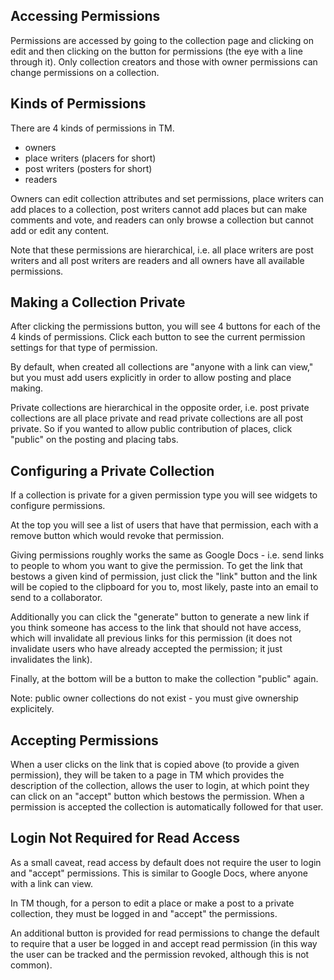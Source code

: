 ## Accessing Permissions

Permissions are accessed by going to the collection page and clicking on edit and then clicking on the button for permissions (the eye with a line through it).  Only collection creators and those with owner permissions can change permissions on a collection.

## Kinds of Permissions

There are 4 kinds of permissions in TM.

* owners
* place writers (placers for short)
* post writers (posters for short)
* readers

Owners can edit collection attributes and set permissions, place writers can add places to a collection, post writers cannot add places but can make comments and vote, and readers can only browse a collection but cannot add or edit any content.

Note that these permissions are hierarchical, i.e. all place writers are post writers and all post writers are readers and all owners have all available permissions.

## Making a Collection Private

After clicking the permissions button, you will see 4 buttons for each of the 4 kinds of permissions.  Click each button to see the current permission settings for that type of permission.

By default, when created all collections are "anyone with a link can view," but you must add users explicitly in order to allow posting and place making.

Private collections are hierarchical in the opposite order, i.e. post private collections are all place private and read private collections are all post private.  So if you wanted to allow public contribution of places, click "public" on the posting and placing tabs.

## Configuring a Private Collection

If a collection is private for a given permission type you will see widgets to configure permissions.

At the top you will see a list of users that have that permission, each with a remove button which would revoke that permission.

Giving permissions roughly works the same as Google Docs - i.e. send links to people to whom you want to give the permission.  To get the link that bestows a given kind of permission, just click the "link" button and the link will be copied to the clipboard for you to, most likely, paste into an email to send to a collaborator.  

Additionally you can click the "generate" button to generate a new link if you think someone has access to the link that should not have access, which will invalidate all previous links for this permission (it does not invalidate users who have already accepted the permission; it just invalidates the link).  

Finally, at the bottom will be a button to make the collection "public" again.

Note: public owner collections do not exist - you must give ownership explicitely.

## Accepting Permissions

When a user clicks on the link that is copied above (to provide a given permission), they will be taken to a page in TM which provides the description of the collection, allows the user to login, at which point they can click on an "accept" button which bestows the permission.  When a permission is accepted the collection is automatically followed for that user.

## Login Not Required for Read Access

As a small caveat, read access by default does not require the user to login and "accept" permissions.  This is similar to Google Docs, where anyone with a link can view.  

In TM though, for a person to edit a place or make a post to a private collection, they must be logged in and "accept" the permissions.  

An additional button is provided for read permissions to change the default to require that a user be logged in and accept read permission (in this way the user can be tracked and the permission revoked, although this is not common).